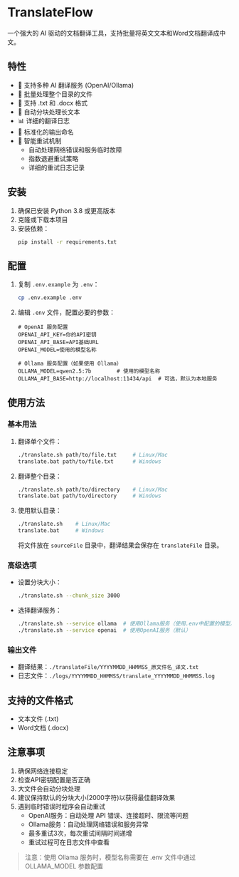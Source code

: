# TranslateFlow

一个强大的 AI 驱动的文档翻译工具，支持批量将英文文本和Word文档翻译成中文。

## 特性

- 🚀 支持多种 AI 翻译服务 (OpenAI/Ollama)
- 📁 批量处理整个目录的文件
- 📄 支持 .txt 和 .docx 格式
- 🔄 自动分块处理长文本
- 📊 详细的翻译日志
- 🎯 标准化的输出命名
- 🔁 智能重试机制
  - 自动处理网络错误和服务临时故障
  - 指数退避重试策略
  - 详细的重试日志记录

## 安装

1. 确保已安装 Python 3.8 或更高版本
2. 克隆或下载本项目
3. 安装依赖：
   ```bash
   pip install -r requirements.txt
   ```

## 配置

1. 复制 `.env.example` 为 `.env`：
   ```bash
   cp .env.example .env
   ```

2. 编辑 `.env` 文件，配置必要的参数：
   ```text
   # OpenAI 服务配置
   OPENAI_API_KEY=你的API密钥
   OPENAI_API_BASE=API基础URL
   OPENAI_MODEL=使用的模型名称

   # Ollama 服务配置（如果使用 Ollama）
   OLLAMA_MODEL=qwen2.5:7b        # 使用的模型名称
   OLLAMA_API_BASE=http://localhost:11434/api  # 可选，默认为本地服务
   ```

## 使用方法

### 基本用法

1. 翻译单个文件：
   ```bash
   ./translate.sh path/to/file.txt     # Linux/Mac
   translate.bat path/to/file.txt      # Windows
   ```

2. 翻译整个目录：
   ```bash
   ./translate.sh path/to/directory    # Linux/Mac
   translate.bat path/to/directory     # Windows
   ```

3. 使用默认目录：
   ```bash
   ./translate.sh    # Linux/Mac
   translate.bat     # Windows
   ```
   将文件放在 `sourceFile` 目录中，翻译结果会保存在 `translateFile` 目录。

### 高级选项

- 设置分块大小：
  ```bash
  ./translate.sh --chunk_size 3000
  ```

- 选择翻译服务：
  ```bash
  ./translate.sh --service ollama  # 使用Ollama服务（使用.env中配置的模型）
  ./translate.sh --service openai  # 使用OpenAI服务（默认）
  ```

### 输出文件

- 翻译结果：`./translateFile/YYYYMMDD_HHMMSS_原文件名_译文.txt`
- 日志文件：`./logs/YYYYMMDD_HHMMSS/translate_YYYYMMDD_HHMMSS.log`

## 支持的文件格式

- 文本文件 (.txt)
- Word文档 (.docx)

## 注意事项

1. 确保网络连接稳定
2. 检查API密钥配置是否正确
3. 大文件会自动分块处理
4. 建议保持默认的分块大小(2000字符)以获得最佳翻译效果
5. 遇到临时错误时程序会自动重试
   - OpenAI服务：自动处理 API 错误、连接超时、限流等问题
   - Ollama服务：自动处理网络错误和服务异常
   - 最多重试3次，每次重试间隔时间递增
   - 重试过程可在日志文件中查看

> 注意：使用 Ollama 服务时，模型名称需要在 .env 文件中通过 OLLAMA_MODEL 参数配置 